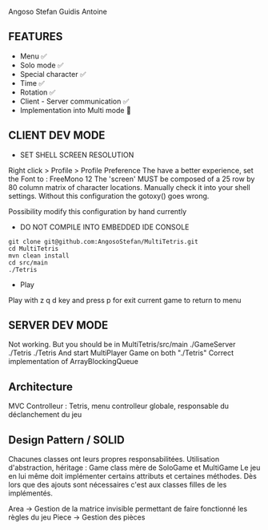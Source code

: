 Angoso Stefan
Guidis Antoine

## FEATURES

- Menu  :white_check_mark:
- Solo mode  :white_check_mark:
- Special character  :white_check_mark:
- Time  :white_check_mark:
- Rotation  :white_check_mark:
- Client - Server communication  :white_check_mark:
- Implementation into Multi mode :red_circle:

## CLIENT DEV MODE

* SET SHELL SCREEN RESOLUTION 

Right click > Profile > Profile Preference
The have a better experience, set the Font to : FreeMono 12
The 'screen' MUST be composed of a 25 row by 80 column matrix of character locations.
Manually check it into your shell settings.
Without this configuration the gotoxy() goes wrong.

Possibility modify this configuration by hand currently

* DO NOT COMPILE INTO EMBEDDED IDE CONSOLE

```
git clone git@github.com:AngosoStefan/MultiTetris.git
cd MultiTetris
mvn clean install
cd src/main
./Tetris
```

* Play

Play with  z q d key and press p for exit current game to return to menu 

## SERVER DEV MODE

Not working.
But you should be in MultiTetris/src/main
./GameServer
./Tetris
./Tetris
And start MultiPlayer Game on both "./Tetris"
Correct implementation of ArrayBlockingQueue<NetworkMessage>

## Architecture

MVC
Controlleur :
Tetris, menu controlleur globale, responsable du déclanchement du jeu

## Design Pattern / SOLID

Chacunes classes ont leurs propres responsabilitées.
Utilisation d'abstraction, héritage :
Game class mère de SoloGame et MultiGame
Le jeu en lui même doit implémenter certains attributs et certaines méthodes.
Dès lors que des ajouts sont nécessaires c'est aux classes filles de les implémentés.

Area -> Gestion de la matrice invisible permettant de faire fonctionné les règles du jeu
Piece -> Gestion des pièces
